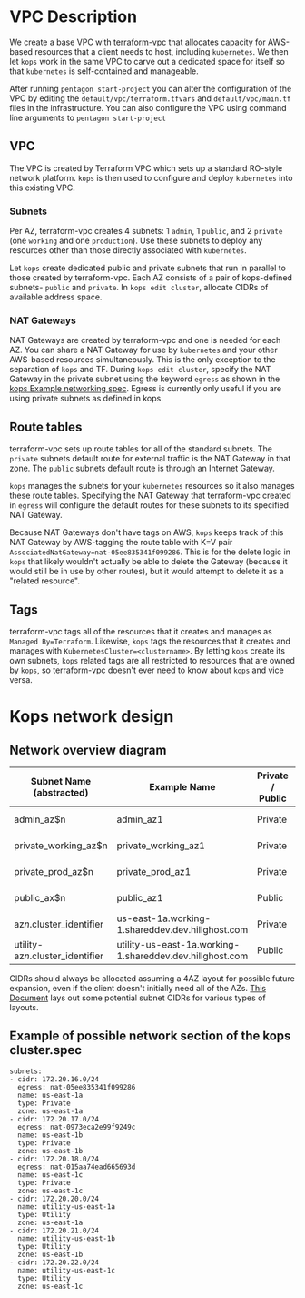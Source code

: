 # VPC Description
We create a base VPC with [terraform-vpc](https://github.com/reactiveops/terraform-vpc) that allocates capacity for AWS-based resources that a client needs to host, including `kubernetes`. We then let `kops` work in the same VPC to carve out a dedicated space for itself so that `kubernetes` is self-contained and manageable.

After running `pentagon start-project` you can alter the configuration of the VPC by editing the  `default/vpc/terraform.tfvars` and  `default/vpc/main.tf` files in the infrastructure. You can also configure the VPC using command line arguments to `pentagon start-project`

## VPC
The VPC is created by Terraform VPC which sets up a standard RO-style network platform. `kops` is then used to configure and deploy `kubernetes` into this existing VPC.

### Subnets
Per AZ, terraform-vpc creates 4 subnets: 1 `admin`, 1 `public`, and 2 `private` (one `working` and one `production`). Use these subnets to deploy any resources other than those directly associated with `kubernetes`.

Let `kops` create dedicated public and private subnets that run in parallel to those created by terraform-vpc. Each AZ consists of a pair of kops-defined subnets- `public` and `private`. In `kops edit cluster`, allocate CIDRs of available address space.  

### NAT Gateways
NAT Gateways are created by terraform-vpc and one is needed for each AZ. You can share a NAT Gateway for use by `kubernetes` and your other AWS-based resources simultaneously. This is the only exception to the separation of `kops` and TF. During `kops edit cluster`, specify the NAT Gateway in the private subnet using the keyword `egress` as shown in the [kops Example networking spec](#kops-example-networking-spec). Egress is currently only useful if you are using private subnets as defined in kops.

## Route tables
terraform-vpc sets up route tables for all of the standard subnets. The `private` subnets default route for external traffic is the NAT Gateway in that zone. The `public` subnets default route is through an Internet Gateway.

`kops` manages the subnets for your `kubernetes` resources so it also manages these route tables. Specifying the NAT Gateway that terraform-vpc created in `egress` will configure the default routes for these subnets to its specified NAT Gateway.

Because NAT Gateways don't have tags on AWS, `kops` keeps track of this NAT Gateway by AWS-tagging the route table with K=V pair `AssociatedNatGateway=nat-05ee835341f099286`. This is for the delete logic in `kops` that likely wouldn't actually be able to delete the Gateway (because it would still be in use by other routes), but it would attempt to delete it as a "related resource".

## Tags
terraform-vpc tags all of the resources that it creates and manages as `Managed By=Terraform`. Likewise, `kops` tags the resources that it creates and manages with `KubernetesCluster=<clustername>`. By letting `kops` create its own subnets, `kops` related tags are all restricted to resources that are owned by `kops`, so terraform-vpc doesn't ever need to know about `kops` and vice versa.

# Kops network design

## Network overview diagram

| **Subnet Name (abstracted)**     | **Example Name**                                         | **Private / Public** | **Created / Managed by** |
| -------------------------------- | -------------------------------------------------------- | -------------------- | ------------------------ |
| admin_az$n                       | admin_az1                                                | Private              | terraform-vpc            |
| private_working_az$n             | private_working_az1                                      | Private              | terraform-vpc            |
| private_prod_az$n                | private_prod_az1                                         | Private              | terraform-vpc            |
| public_ax$n                      | public_az1                                               | Public               | terraform-vpc            |
| az$n.$cluster_identifier         | us-east-1a.working-1.shareddev.dev.hillghost.com         | Private              | kops                     |
| utility-az$n.$cluster_identifier | utility-us-east-1a.working-1.shareddev.dev.hillghost.com | Public               | kops                     |



CIDRs should always be allocated assuming a 4AZ layout for possible future expansion, even if the client doesn't initially need all of the AZs. [This Document](https://docs.google.com/spreadsheets/d/1wObSMI8xvgztqYEhUkIALNw8fDBFVx-Xv4a9UC8Z7HE) lays out some potential subnet CIDRs for various types of layouts.


## Example of possible network section of the kops cluster.spec
```
subnets:
- cidr: 172.20.16.0/24
  egress: nat-05ee835341f099286
  name: us-east-1a
  type: Private
  zone: us-east-1a
- cidr: 172.20.17.0/24
  egress: nat-0973eca2e99f9249c
  name: us-east-1b
  type: Private
  zone: us-east-1b
- cidr: 172.20.18.0/24
  egress: nat-015aa74ead665693d
  name: us-east-1c
  type: Private
  zone: us-east-1c
- cidr: 172.20.20.0/24
  name: utility-us-east-1a
  type: Utility
  zone: us-east-1a
- cidr: 172.20.21.0/24
  name: utility-us-east-1b
  type: Utility
  zone: us-east-1b
- cidr: 172.20.22.0/24
  name: utility-us-east-1c
  type: Utility
  zone: us-east-1c
```








